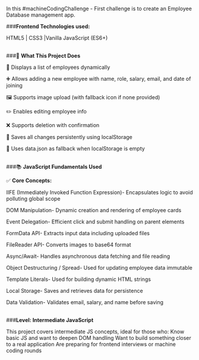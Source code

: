 In this #machineCodingChallenge - First challenge is to create an Employee Database management app.

###__**Frontend Technologies used:**__

HTML5 | CSS3 |Vanilla JavaScript (ES6+)<br><br>



###🚀 __**What This Project Does**__

🧑 Displays a list of employees dynamically

➕ Allows adding a new employee with name, role, salary, email, and date of joining

🖼️ Supports image upload (with fallback icon if none provided)

✏️ Enables editing employee info

❌ Supports deletion with confirmation

💾 Saves all changes persistently using localStorage

🔁 Uses data.json as fallback when localStorage is empty <br><br>


###📚 __**JavaScript Fundamentals Used**__

✅ __**Core Concepts:**__


IIFE (Immediately Invoked Function Expression)-	Encapsulates logic to avoid polluting global scope 

DOM Manipulation-	Dynamic creation and rendering of employee cards

Event Delegation-	Efficient click and submit handling on parent elements

FormData API-	Extracts input data including uploaded files

FileReader API-	Converts images to base64 format

Async/Await-	Handles asynchronous data fetching and file reading

Object Destructuring / Spread-	Used for updating employee data immutable

Template Literals-	Used for building dynamic HTML strings

Local Storage-	Saves and retrieves data for persistence

Data Validation-	Validates email, salary, and name before saving <br><br>



###__**Level: Intermediate JavaScript**__

This project covers intermediate JS concepts, ideal for those who:
Know basic JS and want to deepen DOM handling
Want to build something closer to a real application
Are preparing for frontend interviews or machine coding rounds

